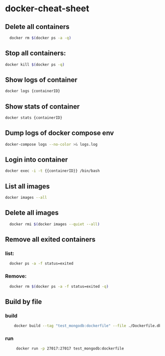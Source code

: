 # docker-cheat-sheet

## Delete all containers

```bash
  docker rm $(docker ps -a -q)
```

## Stop all containers:

```bash
docker kill $(docker ps -q)
```

## Show logs of container 

```bash
docker logs {containerID}
```

## Show stats of container 

```bash
docker stats {containerID}
```

## Dump logs of docker compose env  

```bash
docker-compose logs --no-color >& logs.log
```
## Login into container

```bash
docker exec -i -t {{containerID}} /bin/bash
```

## List all images

```bash
docker images --all
```

## Delete all images

```bash
  docker rmi $(docker images --quiet --all)
```

## Remove all exited containers

###  list:

```bash
  docker ps -a -f status=exited
```

### Remove:
```bash
  docker rm $(docker ps -a -f status=exited -q)
```

## Build by file

### build

```bash
    docker build --tag "test_mongodb:dockerfile" --file ./Dockerfile.db
```

### run  

```bash
     docker run -p 27017:27017 test_mongodb:dockerfile 
```
